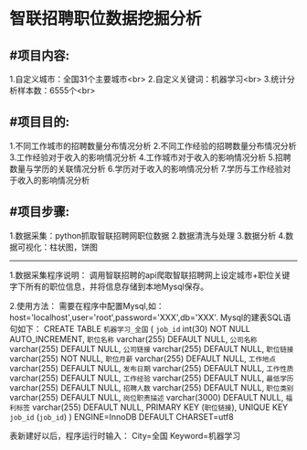 智联招聘职位数据挖掘分析
=======================
#项目内容:
---
1.自定义城市：全国31个主要城市\<br>
2.自定义关键词：机器学习\<br>
3.统计分析样本数：6555个\<br>

#项目目的:
---
1.不同工作城市的招聘数量分布情况分析
2.不同工作经验的招聘数量分布情况分析
3.工作经验对于收入的影响情况分析
4.工作城市对于收入的影响情况分析
5.招聘数量与学历的关联情况分析
6.学历对于收入的影响情况分析
7.学历与工作经验对于收入的影响情况分析

#项目步骤:
---
1.数据采集：python抓取智联招聘网职位数据
2.数据清洗与处理
3.数据分析
4.数据可视化：柱状图，饼图

----------------------------------
1.数据采集程序说明：
调用智联招聘的api爬取智联招聘网上设定城市+职位关键字下所有的职位信息，并将信息存储到本地Mysql保存。

2.使用方法：
需要在程序中配置Mysql,如：host='localhost',user='root',password='XXX',db='XXX'.
Mysql的建表SQL语句如下：
CREATE TABLE `机器学习_全国` (
  `job_id` int(30) NOT NULL AUTO_INCREMENT,
  `职位名称` varchar(255) DEFAULT NULL,
  `公司名称` varchar(255) DEFAULT NULL,
  `公司链接` varchar(255) DEFAULT NULL,
  `职位链接` varchar(255) NOT NULL,
  `职位月薪` varchar(255) DEFAULT NULL,
  `工作地点` varchar(255) DEFAULT NULL,
  `发布日期` varchar(255) DEFAULT NULL,
  `工作性质` varchar(255) DEFAULT NULL,
  `工作经验` varchar(255) DEFAULT NULL,
  `最低学历` varchar(255) DEFAULT NULL,
  `招聘人数` varchar(255) DEFAULT NULL,
  `职位类别` varchar(255) DEFAULT NULL,
  `岗位职责描述` varchar(3000) DEFAULT NULL,
  `福利标签` varchar(255) DEFAULT NULL,
  PRIMARY KEY (`职位链接`),
  UNIQUE KEY `job_id` (`job_id`)
) ENGINE=InnoDB  DEFAULT CHARSET=utf8

表新建好以后，程序运行时输入：
City=全国
Keyword=机器学习
